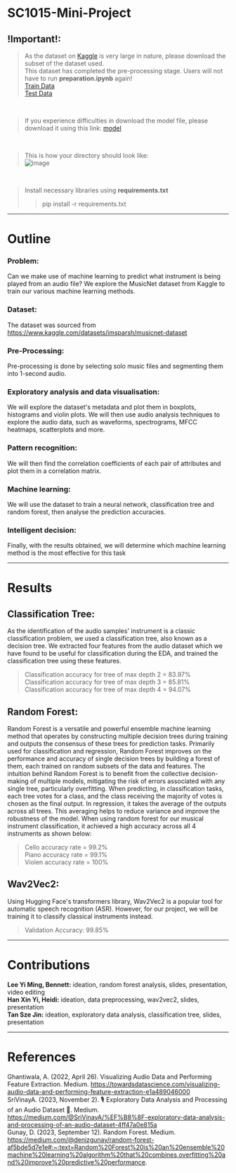 # SC1015-Mini-Project

## !Important!:
>As the dataset on [Kaggle](https://www.kaggle.com/datasets/imsparsh/musicnet-dataset) is very large in nature, please download the subset of the dataset used.<br>
>This dataset has completed the pre-processing stage. Users will not have to run **preparation.ipynb** again!<br>
>[Train Data](https://entuedu-my.sharepoint.com/:f:/g/personal/hhan012_e_ntu_edu_sg/Em9MKOz90vJKskR3ACUK_aUBIc4j5DbqKClyHc5sqMU17g?e=6P6FRu)<br>
>[Test Data](https://entuedu-my.sharepoint.com/:f:/g/personal/hhan012_e_ntu_edu_sg/EkAdQcu1KpJLtR8PBBXO5ZsBKQkZPSeYMuLhfawrca25CQ?e=p43DB3)<br>

<br>

>If you experience difficulties in download the model file, please download it using this link:
>[model](https://entuedu-my.sharepoint.com/:u:/g/personal/hhan012_e_ntu_edu_sg/EW31jJzivGdHs0ZwauhULU4BROMxnMiSmRf2dEUUgd-YYA?e=nw5zxh)<br>

<br>

>This is how your directory should look like:<br>
![image](https://github.com/tanszejin/SC1015-Mini-Project/assets/127087818/131efee9-d206-4c11-a1ee-e2517a51255c)


<br>

>Install necessary libraries using **requirements.txt**
>>pip install -r requirements.txt

---
# Outline

### Problem: 
Can we make use of machine learning to predict what instrument is being played from an audio file? We explore the MusicNet dataset from Kaggle to train our various machine learning methods.

### Dataset:
The dataset was sourced from https://www.kaggle.com/datasets/imsparsh/musicnet-dataset

### Pre-Processing: 
Pre-processing is done by selecting solo music files and segmenting them into 1-second audio.

### Exploratory analysis and data visualisation:
We will explore the dataset's metadata and plot them in boxplots, histograms and violin plots. We will then use audio analysis techniques to explore the audio data, such as waveforms, spectrograms, MFCC heatmaps, scatterplots and more.

### Pattern recognition: 
We will then find the correlation coefficients of each pair of attributes and plot them in a correlation matrix.

### Machine learning: 
We will use the dataset to train a neural network, classification tree and random forest, then analyse the prediction accuracies.

### Intelligent decision: 
Finally, with the results obtained, we will determine which machine learning method is the most effective for this task

---
# Results

## Classification Tree:
As the identification of the audio samples' instrument is a classic classification problem, we used a classification tree, also known as a decision tree. We extracted four features from the audio dataset which we have found to be useful for classification during the EDA, and trained the classification tree using these features.   
> Classification accuracy for tree of max depth 2 = 83.97%  
> Classification accuracy for tree of max depth 3 = 85.81%  
> Classification accuracy for tree of max depth 4 = 94.07%  

## Random Forest: 
Random Forest is a versatile and powerful ensemble machine learning method that operates by constructing multiple decision trees during training and outputs the consensus of these trees for prediction tasks. Primarily used for classification and regression, Random Forest improves on the performance and accuracy of single decision trees by building a forest of them, each trained on random subsets of the data and features. The intuition behind Random Forest is to benefit from the collective decision-making of multiple models, mitigating the risk of errors associated with any single tree, particularly overfitting. When predicting, in classification tasks, each tree votes for a class, and the class receiving the majority of votes is chosen as the final output. In regression, it takes the average of the outputs across all trees. This averaging helps to reduce variance and improve the robustness of the model. When using random forest for our musical instrument classification, it achieved a high accuracy across all 4 instruments as shown below: <br />
>Cello accuracy rate = 99.2%<br />
>Piano accuracy rate = 99.1%<br />
>Violen accuracy rate = 100%

## Wav2Vec2:
Using Hugging Face's transformers library, Wav2Vec2 is a popular tool for automatic speech recognition (ASR). However, for our project, we will be training it to classify classical instruments instead.<br>
>Validation Accuracy: 99.85%

---
# Contributions
**Lee Yi Ming, Bennett:** ideation, random forest analysis, slides, presentation, video editing  
**Han Xin Yi, Heidi:** ideation, data preprocessing, wav2vec2, slides, presentation  
**Tan Sze Jin:** ideation, exploratory data analysis, classification tree, slides, presentation  

---
# References
Ghantiwala, A. (2022, April 26). Visualizing Audio Data and Performing Feature Extraction. Medium. https://towardsdatascience.com/visualizing-audio-data-and-performing-feature-extraction-e1a489046000  
SriVinayA. (2023, November 2). 🎙️ Exploratory Data Analysis and Processing of an Audio Dataset 🎵. Medium. https://medium.com/@SriVinayA/%EF%B8%8F-exploratory-data-analysis-and-processing-of-an-audio-dataset-4ff47a0e815a  
Gunay, D. (2023, September 12). Random Forest. Medium. 
https://medium.com/@denizgunay/random-forest-af5bde5d7e1e#:~:text=Random%20Forest%20is%20an%20ensemble%20machine%20learning%20algorithm%20that%20combines,overfitting%20and%20improve%20predictive%20performance.
